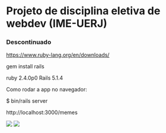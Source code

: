 # Projeto de disciplina eletiva de webdev (IME-UERJ)
### Descontinuado

https://www.ruby-lang.org/en/downloads/

gem install rails

ruby 2.4.0p0 
Rails 5.1.4

Como rodar a app no navegador:

$ bin/rails server

http://localhost:3000/memes

![](https://media.giphy.com/media/PLZHonWOdNj6U/giphy.gif)
![](https://i.imgur.com/GVJ06OK.jpg)
